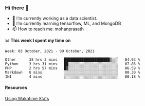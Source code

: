 ### Hi there 👋

- 🔭 I’m currently working as a data scientist.
- 🌱 I’m currently learning tensorflow, ML, and MongoDB
- 📫 How to reach me: mohanprasath

📊 **This week I spent my time on**
<!--START_SECTION:waka-->
```text
Week: 03 October, 2021 - 09 October, 2021

Other      38 hrs 3 mins   █████████████████████▒░░░   84.93 % 
Python     3 hrs 31 mins   ██░░░░░░░░░░░░░░░░░░░░░░░   07.86 % 
PHP        2 hrs 57 mins   █▓░░░░░░░░░░░░░░░░░░░░░░░   06.59 % 
Markdown   8 mins          ░░░░░░░░░░░░░░░░░░░░░░░░░   00.30 % 
INI        4 mins          ░░░░░░░░░░░░░░░░░░░░░░░░░   00.18 % 
```
<!--END_SECTION:waka-->

#### Resources
[Using Wakatime Stats](https://github.com/marketplace/actions/waka-readme)
